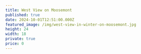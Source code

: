 ```yaml
---
title: West View on Moosemont
published: true
date: 2024-10-01T12:51:00.000Z
featured_image: /img/west-view-in-winter-on-moosemont.jpg
height: 24
width: 18
private: true
price: 0
---
```

